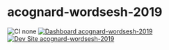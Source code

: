 # acognard-wordsesh-2019

![CI none](https://img.shields.io/badge/ci-none-orange.svg)
[![Dashboard acognard-wordsesh-2019](https://img.shields.io/badge/dashboard-acognard_wordsesh_2019-yellow.svg)](https://dashboard.pantheon.io/sites/a5244758-f8bf-47b6-80a1-a69a44a33078#dev/code)
[![Dev Site acognard-wordsesh-2019](https://img.shields.io/badge/site-acognard_wordsesh_2019-blue.svg)](http://dev-acognard-wordsesh-2019.pantheonsite.io/)